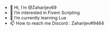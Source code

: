- 👋 Hi, I’m @Zaharijev69
- 👀 I’m interested in Fivem Scripting
- 🌱 I’m currently learning Lua
- 📫 How to reach me Discord : Zaharijev#9464

<!---
Zaharijev69/Zaharijev69 is a ✨ special ✨ repository because its `README.md` (this file) appears on your GitHub profile.
You can click the Preview link to take a look at your changes.
--->
